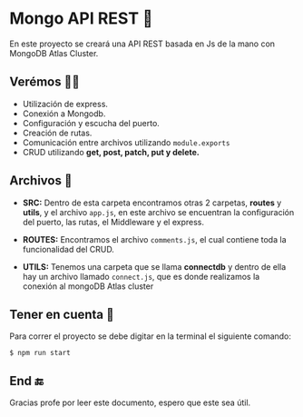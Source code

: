 # Mongo API REST 🚀

En este proyecto se creará una API REST basada en Js de la mano con MongoDB Atlas Cluster.

## Verémos 👩‍💻
- Utilización de express.
- Conexión a Mongodb.
- Configuración y escucha del puerto.
- Creación de rutas.
- Comunicación entre archivos utilizando `module.exports`
- CRUD utilizando **get, post, patch, put y delete.**

## Archivos 📂

- **SRC:** Dentro de esta carpeta encontramos otras 2 carpetas, **routes** y **utils**, y el archivo `app.js`, en este archivo se encuentran la configuración del puerto, las rutas, el Middleware y el express.

- **ROUTES:** Encontramos el archivo `comments.js`, el cual contiene toda la funcionalidad del CRUD.

- **UTILS:** Tenemos una carpeta que se llama **connectdb** y dentro de ella hay un archivo llamado `connect.js`, que es donde realizamos la conexión al mongoDB Atlas cluster

## Tener en cuenta 📝
Para correr el proyecto se debe digitar en la terminal el siguiente comando:

`$ npm run start`

## End 🔚

Gracias profe por leer este documento, espero que este sea útil.
